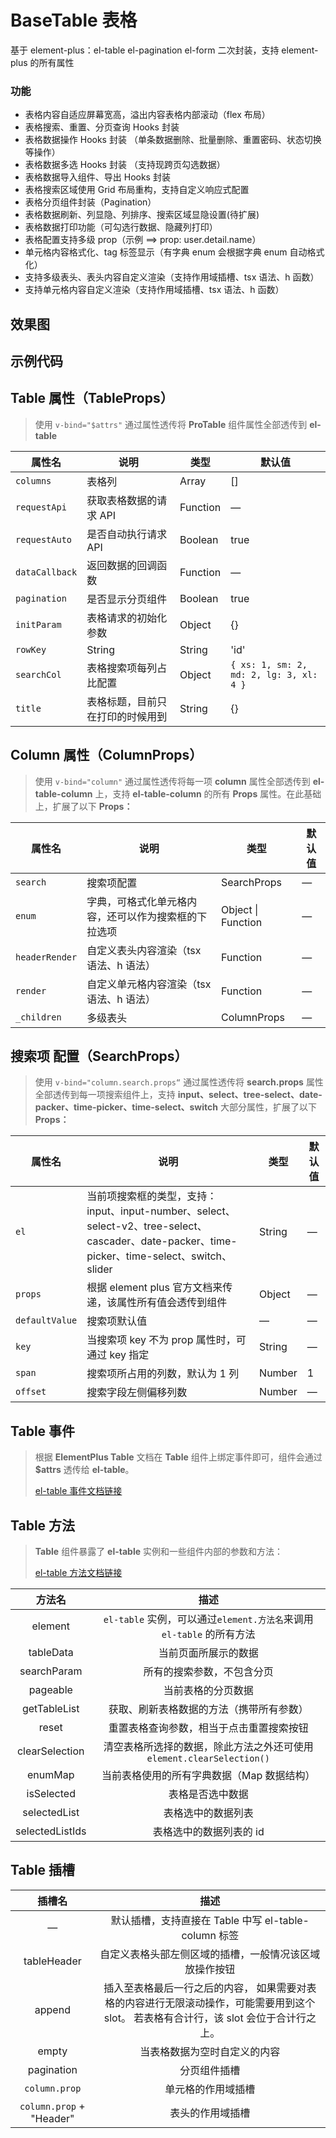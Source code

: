 # BaseTable 表格

基于 element-plus：el-table el-pagination el-form 二次封装，支持 element-plus 的所有属性

### 功能

- 表格内容自适应屏幕宽高，溢出内容表格内部滚动（flex 布局）
- 表格搜索、重置、分页查询 Hooks 封装
- 表格数据操作 Hooks 封装 （单条数据删除、批量删除、重置密码、状态切换等操作）
- 表格数据多选 Hooks 封装 （支持现跨页勾选数据）
- 表格数据导入组件、导出 Hooks 封装
- 表格搜索区域使用 Grid 布局重构，支持自定义响应式配置
- 表格分页组件封装（Pagination）
- 表格数据刷新、列显隐、列排序、搜索区域显隐设置(待扩展)
- 表格数据打印功能（可勾选行数据、隐藏列打印）
- 表格配置支持多级 prop（示例 ==> prop: user.detail.name）
- 单元格内容格式化、tag 标签显示（有字典 enum 会根据字典 enum 自动格式化）
- 支持多级表头、表头内容自定义渲染（支持作用域插槽、tsx 语法、h 函数）
- 支持单元格内容自定义渲染（支持作用域插槽、tsx 语法、h 函数）

## 效果图

<demo src="./basic.vue"></demo>

## 示例代码

## Table 属性（TableProps）

> 使用 `v-bind="$attrs"` 通过属性透传将 **ProTable** 组件属性全部透传到 **el-table**

| 属性名         | 说明                             | 类型     | 默认值                                  |
| -------------- | -------------------------------- | -------- | --------------------------------------- |
| `columns`      | 表格列                           | Array    | []                                      |
| `requestApi`   | 获取表格数据的请求 API           | Function | —                                       |
| `requestAuto`  | 是否自动执行请求 API             | Boolean  | true                                    |
| `dataCallback` | 返回数据的回调函数               | Function | —                                       |
| `pagination`   | 是否显示分页组件                 | Boolean  | true                                    |
| `initParam`    | 表格请求的初始化参数             | Object   | {}                                      |
| `rowKey`       | String                           | String   | 'id'                                    |
| `searchCol`    | 表格搜索项每列占比配置           | Object   | `{ xs: 1, sm: 2, md: 2, lg: 3, xl: 4 }` |
| `title`        | 表格标题，目前只在打印的时候用到 | String   | {}                                      |

## Column 属性（ColumnProps）

> 使用 `v-bind="column"` 通过属性透传将每一项 **column** 属性全部透传到 **el-table-column** 上，支持 **el-table-column** 的所有 **Props** 属性。在此基础上，扩展了以下 **Props：**

| 属性名         | 说明                                                 | 类型               | 默认值 |
| -------------- | ---------------------------------------------------- | ------------------ | ------ |
| `search`       | 搜索项配置                                           | SearchProps        | —      |
| `enum`         | 字典，可格式化单元格内容，还可以作为搜索框的下拉选项 | Object \| Function | —      |
| `headerRender` | 自定义表头内容渲染（tsx 语法、h 语法）               | Function           | —      |
| `render`       | 自定义单元格内容渲染（tsx 语法、h 语法）             | Function           | —      |
| `_children`    | 多级表头                                             | ColumnProps        | —      |

## 搜索项 配置（SearchProps）

> 使用 `v-bind="column.search.props“` 通过属性透传将 **search.props** 属性全部透传到每一项搜索组件上，支持 **input、select、tree-select、date-packer、time-picker、time-select、switch** 大部分属性，扩展了以下 **Props：**

| 属性名         | 说明                                                                                                                                           | 类型   | 默认值 |
| -------------- | ---------------------------------------------------------------------------------------------------------------------------------------------- | ------ | ------ |
| `el`           | 当前项搜索框的类型，支持：input、input-number、select、select-v2、tree-select、cascader、date-packer、time-picker、time-select、switch、slider | String | —      |
| `props`        | 根据 element plus 官方文档来传递，该属性所有值会透传到组件                                                                                     | Object | —      |
| `defaultValue` | 搜索项默认值                                                                                                                                   | —      | —      |
| `key`          | 当搜索项 key 不为 prop 属性时，可通过 key 指定                                                                                                 | String | —      |
| `span`         | 搜索项所占用的列数，默认为 1 列                                                                                                                | Number | 1      |
| `offset`       | 搜索字段左侧偏移列数                                                                                                                           | Number | —      |

## Table 事件

> 根据 **ElementPlus Table** 文档在 **Table** 组件上绑定事件即可，组件会通过 **$attrs** 透传给 **el-table**。
>
> [el-table 事件文档链接](https://element-plus.org/zh-CN/component/table.html#table-%E4%BA%8B%E4%BB%B6)

## Table 方法

> **Table** 组件暴露了 **el-table** 实例和一些组件内部的参数和方法：
>
> [el-table 方法文档链接](https://element-plus.org/zh-CN/component/table.html#table-%E6%96%B9%E6%B3%95)

|     方法名      |                                 描述                                  |
| :-------------: | :-------------------------------------------------------------------: |
|     element     | `el-table` 实例，可以通过`element.方法名`来调用 `el-table` 的所有方法 |
|    tableData    |                         当前页面所展示的数据                          |
|   searchParam   |                      所有的搜索参数，不包含分页                       |
|    pageable     |                          当前表格的分页数据                           |
|  getTableList   |               获取、刷新表格数据的方法（携带所有参数）                |
|      reset      |               重置表格查询参数，相当于点击重置搜索按钮                |
| clearSelection  | 清空表格所选择的数据，除此方法之外还可使用 `element.clearSelection()` |
|     enumMap     |              当前表格使用的所有字典数据（Map 数据结构）               |
|   isSelected    |                           表格是否选中数据                            |
|  selectedList   |                          表格选中的数据列表                           |
| selectedListIds |                        表格选中的数据列表的 id                        |

## Table 插槽

|          插槽名          |                                                                  描述                                                                   |
| :----------------------: | :-------------------------------------------------------------------------------------------------------------------------------------: |
|            —             |                                          默认插槽，支持直接在 Table 中写 el-table-column 标签                                           |
|       tableHeader        |                                         自定义表格头部左侧区域的插槽，一般情况该区域放操作按钮                                          |
|          append          | 插入至表格最后一行之后的内容， 如果需要对表格的内容进行无限滚动操作，可能需要用到这个 slot。 若表格有合计行，该 slot 会位于合计行之上。 |
|          empty           |                                                      当表格数据为空时自定义的内容                                                       |
|        pagination        |                                                              分页组件插槽                                                               |
|      `column.prop`       |                                                           单元格的作用域插槽                                                            |
| `column.prop` + "Header" |                                                            表头的作用域插槽                                                             |
